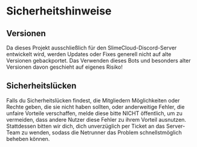 # Sicherheitshinweise

## Versionen

Da dieses Projekt ausschließlich für den SlimeCloud-Discord-Server entwickelt wird, werden Updates oder Fixes generell nicht auf alte Versionen gebackportet.
Das Verwenden dieses Bots und besonders alter Versionen davon geschieht auf eigenes Risiko!

## Sicherheitslücken

Falls du Sicherheitslücken findest, die Mitgliedern Möglichkeiten oder Rechte geben, die sie nicht haben sollten, oder anderweitige Fehler, die unfaire Vorteile verschaffen, melde diese bitte NICHT öffentlich, um zu vermeiden, dass andere Nutzer diese Fehler zu ihrem Vorteil ausnutzen.
Stattdessen bitten wir dich, dich unverzüglich per Ticket an das Server-Team zu wenden, sodass die Netrunner das Problem schnellstmöglich beheben können.

